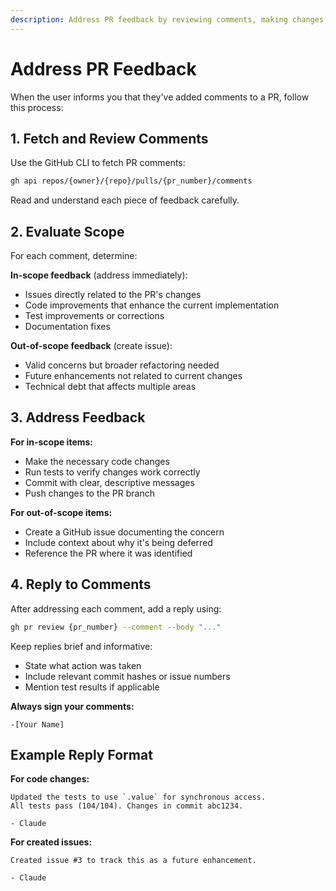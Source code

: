 ```yaml
---
description: Address PR feedback by reviewing comments, making changes, and replying to each comment
---
```


# Address PR Feedback

When the user informs you that they've added comments to a PR, follow this process:

## 1. Fetch and Review Comments

Use the GitHub CLI to fetch PR comments:
```bash
gh api repos/{owner}/{repo}/pulls/{pr_number}/comments
```

Read and understand each piece of feedback carefully.

## 2. Evaluate Scope

For each comment, determine:

**In-scope feedback** (address immediately):
- Issues directly related to the PR's changes
- Code improvements that enhance the current implementation
- Test improvements or corrections
- Documentation fixes

**Out-of-scope feedback** (create issue):
- Valid concerns but broader refactoring needed
- Future enhancements not related to current changes
- Technical debt that affects multiple areas

## 3. Address Feedback

**For in-scope items:**
- Make the necessary code changes
- Run tests to verify changes work correctly
- Commit with clear, descriptive messages
- Push changes to the PR branch

**For out-of-scope items:**
- Create a GitHub issue documenting the concern
- Include context about why it's being deferred
- Reference the PR where it was identified

## 4. Reply to Comments

After addressing each comment, add a reply using:
```bash
gh pr review {pr_number} --comment --body "..."
```

Keep replies brief and informative:
- State what action was taken
- Include relevant commit hashes or issue numbers
- Mention test results if applicable

**Always sign your comments:**
```
-[Your Name]
```

## Example Reply Format

**For code changes:**
```
Updated the tests to use `.value` for synchronous access.
All tests pass (104/104). Changes in commit abc1234.

- Claude
```

**For created issues:**
```
Created issue #3 to track this as a future enhancement.

- Claude
```
